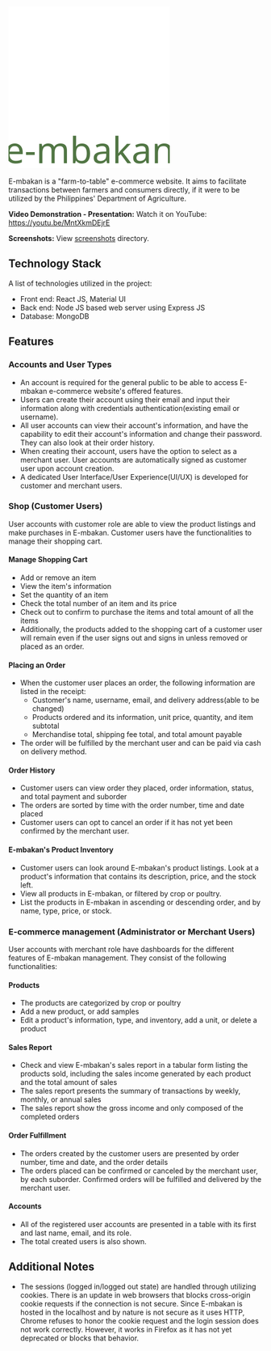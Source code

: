 ![Logo](./public/logos/verticallogo_colored.svg)

E-mbakan is a "farm-to-table" e-commerce website. It aims to facilitate transactions between farmers and consumers directly, if it were to be utilized by the Philippines' Department of Agriculture.

**Video Demonstration - Presentation:** Watch it on YouTube: https://youtu.be/MntXkmDEjrE

**Screenshots:** View [screenshots](./README%20Screenshots) directory.

## Technology Stack
A list of technologies utilized in the project:
* Front end: React JS, Material UI
* Back end: Node JS based web server using Express JS
* Database: MongoDB

## Features

### Accounts and User Types 
* An account is required for the general public to be able to access E-mbakan e-commerce website's offered features.
* Users can create their account using their email and input their information along with credentials authentication(existing email or username).
* All user accounts can view their account's information, and have the capability to edit their account's information and change their password. They can also look at their order history. 
* When creating their account, users have the option to select as a merchant user. User accounts are automatically signed as customer user upon account creation.
* A dedicated User Interface/User Experience(UI/UX) is developed for customer and merchant users.

### Shop (Customer Users)
User accounts with customer role are able to view the product listings and make purchases in E-mbakan. Customer users have the functionalities to manage their shopping cart.

#### Manage Shopping Cart
* Add or remove an item
* View the item's information
* Set the quantity of an item
* Check the total number of an item and its price
* Check out to confirm to purchase the items and total amount of all the items
* Additionally, the products added to the shopping cart of a customer user will remain even if the user signs out and signs in unless removed or placed as an order.

#### Placing an Order
* When the customer user places an order, the following information are listed in the receipt:
    - Customer's name, username, email, and delivery address(able to be changed)
    - Products ordered and its information, unit price, quantity, and item subtotal
    - Merchandise total, shipping fee total, and total amount payable
* The order will be fulfilled by the merchant user and can be paid via cash on delivery method.

#### Order History
* Customer users can view order they placed, order information, status, and total payment and suborder
* The orders are sorted by time with the order number, time and date placed
* Customer users can opt to cancel an order if it has not yet been confirmed by the merchant user.

#### E-mbakan's Product Inventory
* Customer users can look around E-mbakan's product listings. Look at a product's information that contains its description, price, and the stock left.
* View all products in E-mbakan, or filtered by crop or poultry.
* List the products in E-mbakan in ascending or descending order, and by name, type, price, or stock.

### E-commerce management (Administrator or Merchant Users)
User accounts with merchant role have dashboards for the different features of E-mbakan management. They consist of the following functionalities:

#### Products
* The products are categorized by crop or poultry
* Add a new product, or add samples
* Edit a product's information, type, and inventory, add a unit, or delete a product

#### Sales Report
* Check and view E-mbakan's sales report in a tabular form listing the products sold, including the sales income generated by each product and the total amount of sales
* The sales report presents the summary of transactions by weekly, monthly, or annual sales
* The sales report show the gross income and only composed of the completed orders

#### Order Fulfillment
* The orders created by the customer users are presented by order number, time and date, and the order details
* The orders placed can be confirmed or canceled by the merchant user, by each suborder. Confirmed orders will be fulfilled and delivered by the merchant user.

#### Accounts
* All of the registered user accounts are presented in a table with its first and last name, email, and its role.
* The total created users is also shown.

## Additional Notes
* The sessions (logged in/logged out state) are handled through utilizing cookies. There is an update in web browsers that blocks cross-origin cookie requests if the connection is not secure. Since E-mbakan is hosted in the localhost and by nature is not secure as it uses HTTP, Chrome refuses to honor the cookie request and the login session does not work correctly. However, it works in Firefox as it has not yet deprecated or blocks that behavior.
